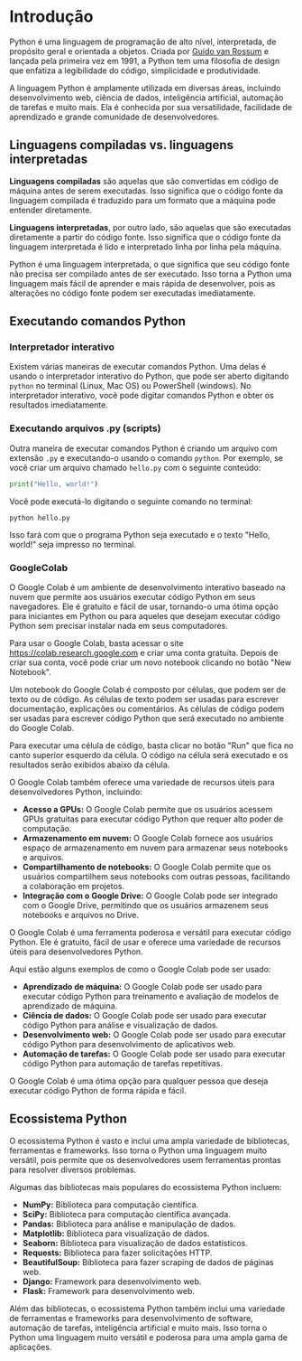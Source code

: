 # Introdução

Python é uma linguagem de programação de alto nível, interpretada, de propósito geral e orientada a objetos. Criada por <a href="https://pt.wikipedia.org/wiki/Guido_van_Rossum">Guido van Rossum</a> e lançada pela primeira vez em 1991, a Python tem uma filosofia de design que enfatiza a legibilidade do código, simplicidade e produtividade.

A linguagem Python é amplamente utilizada em diversas áreas, incluindo desenvolvimento web, ciência de dados, inteligência artificial, automação de tarefas e muito mais. Ela é conhecida por sua versatilidade, facilidade de aprendizado e grande comunidade de desenvolvedores.

## Linguagens compiladas vs. linguagens interpretadas

**Linguagens compiladas** são aquelas que são convertidas em código de máquina antes de serem executadas. Isso significa que o código fonte da linguagem compilada é traduzido para um formato que a máquina pode entender diretamente.

**Linguagens interpretadas**, por outro lado, são aquelas que são executadas diretamente a partir do código fonte. Isso significa que o código fonte da linguagem interpretada é lido e interpretado linha por linha pela máquina.

Python é uma linguagem interpretada, o que significa que seu código fonte não precisa ser compilado antes de ser executado. Isso torna a Python uma linguagem mais fácil de aprender e mais rápida de desenvolver, pois as alterações no código fonte podem ser executadas imediatamente.

## Executando comandos Python

### Interpretador interativo

Existem várias maneiras de executar comandos Python. Uma delas é usando o interpretador interativo do Python, que pode ser aberto digitando `python` no terminal (Linux, Mac OS) ou PowerShell (windows). No interpretador interativo, você pode digitar comandos Python e obter os resultados imediatamente.

### Executando arquivos .py (scripts)

Outra maneira de executar comandos Python é criando um arquivo com extensão `.py` e executando-o usando o comando `python`. Por exemplo, se você criar um arquivo chamado `hello.py` com o seguinte conteúdo:

```python
print("Hello, world!")
```

Você pode executá-lo digitando o seguinte comando no terminal:

```
python hello.py
```

Isso fará com que o programa Python seja executado e o texto "Hello, world!" seja impresso no terminal.

### GoogleColab

O Google Colab é um ambiente de desenvolvimento interativo baseado na nuvem que permite aos usuários executar código Python em seus navegadores. Ele é gratuito e fácil de usar, tornando-o uma ótima opção para iniciantes em Python ou para aqueles que desejam executar código Python sem precisar instalar nada em seus computadores.

Para usar o Google Colab, basta acessar o site https://colab.research.google.com e criar uma conta gratuita. Depois de criar sua conta, você pode criar um novo notebook clicando no botão "New Notebook".

Um notebook do Google Colab é composto por células, que podem ser de texto ou de código. As células de texto podem ser usadas para escrever documentação, explicações ou comentários. As células de código podem ser usadas para escrever código Python que será executado no ambiente do Google Colab.

Para executar uma célula de código, basta clicar no botão "Run" que fica no canto superior esquerdo da célula. O código na célula será executado e os resultados serão exibidos abaixo da célula.

O Google Colab também oferece uma variedade de recursos úteis para desenvolvedores Python, incluindo:

- **Acesso a GPUs:** O Google Colab permite que os usuários acessem GPUs gratuitas para executar código Python que requer alto poder de computação.
- **Armazenamento em nuvem:** O Google Colab fornece aos usuários espaço de armazenamento em nuvem para armazenar seus notebooks e arquivos.
- **Compartilhamento de notebooks:** O Google Colab permite que os usuários compartilhem seus notebooks com outras pessoas, facilitando a colaboração em projetos.
- **Integração com o Google Drive:** O Google Colab pode ser integrado com o Google Drive, permitindo que os usuários armazenem seus notebooks e arquivos no Drive.

O Google Colab é uma ferramenta poderosa e versátil para executar código Python. Ele é gratuito, fácil de usar e oferece uma variedade de recursos úteis para desenvolvedores Python.

Aqui estão alguns exemplos de como o Google Colab pode ser usado:

- **Aprendizado de máquina:** O Google Colab pode ser usado para executar código Python para treinamento e avaliação de modelos de aprendizado de máquina.
- **Ciência de dados:** O Google Colab pode ser usado para executar código Python para análise e visualização de dados.
- **Desenvolvimento web:** O Google Colab pode ser usado para executar código Python para desenvolvimento de aplicativos web.
- **Automação de tarefas:** O Google Colab pode ser usado para executar código Python para automação de tarefas repetitivas.

O Google Colab é uma ótima opção para qualquer pessoa que deseja executar código Python de forma rápida e fácil.

## Ecossistema Python

O ecossistema Python é vasto e inclui uma ampla variedade de bibliotecas, ferramentas e frameworks. Isso torna o Python uma linguagem muito versátil, pois permite que os desenvolvedores usem ferramentas prontas para resolver diversos problemas.

Algumas das bibliotecas mais populares do ecossistema Python incluem:

- **NumPy:** Biblioteca para computação científica.
- **SciPy:** Biblioteca para computação científica avançada.
- **Pandas:** Biblioteca para análise e manipulação de dados.
- **Matplotlib:** Biblioteca para visualização de dados.
- **Seaborn:** Biblioteca para visualização de dados estatísticos.
- **Requests:** Biblioteca para fazer solicitações HTTP.
- **BeautifulSoup:** Biblioteca para fazer scraping de dados de páginas web.
- **Django:** Framework para desenvolvimento web.
- **Flask:** Framework para desenvolvimento web.

Além das bibliotecas, o ecossistema Python também inclui uma variedade de ferramentas e frameworks para desenvolvimento de software, automação de tarefas, inteligência artificial e muito mais. Isso torna o Python uma linguagem muito versátil e poderosa para uma ampla gama de aplicações.